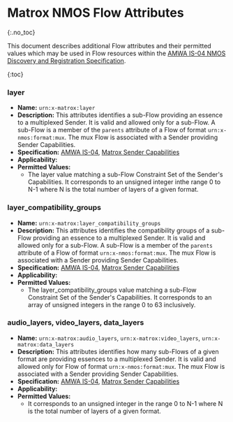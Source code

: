 # Matrox NMOS Flow Attributes
{:.no_toc}

This document describes additional Flow attributes and their permitted values which may be used in Flow resources within the [AMWA IS-04 NMOS Discovery and Registration Specification](https://specs.amwa.tv/is-04).

{:toc}

### layer
- **Name:** `urn:x-matrox:layer`
- **Description:** This attributes identifies a sub-Flow providing an essence to a multiplexed Sender. It is valid and allowed only for a sub-Flow. A sub-Flow is a member of the `parents` attribute of a Flow of format `urn:x-nmos:format:mux`. The mux Flow is associated with a Sender providing Sender Capabilities.
- **Specification:** [AMWA IS-04](https://specs.amwa.tv/IS-04/v1.3), [Matrox Sender Capabilities](https://github.com/alabou/NMOS-MatroxOnly/blob/main/SenderCapabilities.md)
- **Applicability:** 
- **Permitted Values:**
  - The layer value matching a sub-Flow Constraint Set of the Sender's Capabilities. It corresponds to an unsigned integer inthe range 0 to N-1 where N is the total number of layers of a given format.

### layer_compatibility_groups
- **Name:** `urn:x-matrox:layer_compatibility_groups`
- **Description:** This attributes identifies the compatibility groups of a sub-Flow providing an essence to a multiplexed Sender. It is valid and allowed only for a sub-Flow. A sub-Flow is a member of the `parents` attribute of a Flow of format `urn:x-nmos:format:mux`. The mux Flow is associated with a Sender providing Sender Capabilities.
- **Specification:** [AMWA IS-04](https://specs.amwa.tv/IS-04/v1.3), [Matrox Sender Capabilities](https://github.com/alabou/NMOS-MatroxOnly/blob/main/SenderCapabilities.md)
- **Applicability:** 
- **Permitted Values:**
  - The layer_compatibility_groups value matching a sub-Flow Constraint Set of the Sender's Capabilities. It corresponds to an array of unsigned integers in the range 0 to 63 inclusively.

### audio_layers, video_layers, data_layers
- **Name:** `urn:x-matrox:audio_layers`, `urn:x-matrox:video_layers`, `urn:x-matrox:data_layers`
- **Description:** This attributes identifies how many sub-Flows of a given format are providing essences to a multiplexed Sender. It is valid and allowed only for Flow of format `urn:x-nmos:format:mux`. The mux Flow is associated with a Sender providing Sender Capabilities.
- **Specification:** [AMWA IS-04](https://specs.amwa.tv/IS-04/v1.3), [Matrox Sender Capabilities](https://github.com/alabou/NMOS-MatroxOnly/blob/main/SenderCapabilities.md)
- **Applicability:** 
- **Permitted Values:**
  - It corresponds to an unsigned integer in the range 0 to N-1 where N is the total number of layers of a given format.
